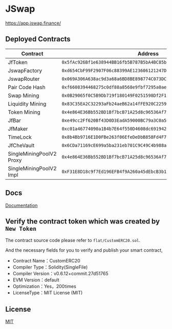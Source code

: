 # JSwap

https://app.jswap.finance/

## Deployed Contracts

|  Contract | Address |
| --- | --- |
| JfToken | `0x5fAc926Bf1e638944BB16fb5B787B5bA4BC85b0A` |
| JswapFactory | `0xd654CbF99F2907F06c88399AE123606121247D5C` |
| JswapRouter | `0x069A306A638ac9d3a68a6BD8BE898774C073DCb3` |
| Pair Code Hash | `0xf6608394468275c0df88a8568e9fbf7295a0aebddd5ae966ce6dbf5bb4ee68a0` |
| Swap Mining | `0x0B29065f0C5B9Db719f180149F0251598Df2F1e4` |
| Liquidity Mining | `0x83C35EA2C32293aFb24aeB62a14fFE920C2259ab` |
| Token Mining | `0x4e864E36Bb552BD1Bf7bcB71A25d8c96536Af7e3` |
| JfBar | `0xe49cc2Ff620Bf43D0D3EadA59000BC79a3C0a553` |
| JfMaker | `0xc01a46774090a1B4b7E64f550D4608dc691942EA` |
| TimeLock | `0x8b4Bb9716E1D0FBe263f06EfeDeDbB858Fd4F78a` |
| JfCheVault | `0x6CDa71169cE699a5ba231eb701C9C49C4b988a52` |
| SingleMiningPoolV2 Proxy | `0x4e864E36Bb552BD1Bf7bcB71A25d8c96536Af7e3` |
| SingleMiningPoolV2 Impl | `0xF31E8D18c9f7Ed196EFB4f9A260a45dEbcB3b1b6` |

## Docs

[Documentation](https://docs.jswap.finance/)

## Verify the contract token which was created by `New Token`

The contract source code please refer to `flat/CustomERC20.sol`.

And the necessary fields for you to verify and publish your smart contract,

- Contract Name：CustomERC20
- Compiler Type：Solidity(SingleFile)
- Compiler Version：v0.6.12+commit.27d51765
- EVM Version：default
- Optimization：Yes，200times
- LicenseType：MIT License (MIT)

## License

[MIT](LICENSE)
